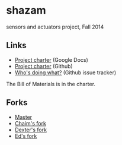 shazam
======

sensors and actuators project, Fall 2014

Links
-----
* [Project charter][CharterGD] (Google Docs)
* [Project charter][CharterGH] (Github)
* [Who's doing what?][Issues] (Github issue tracker)

The Bill of Materials is in the charter.

Forks
-----
* [Master]
* [Chaim's fork]
* [Dexter's fork]
* [Ed's fork]

[CharterGD]: https://docs.google.com/document/d/1TM3XV4FRgUr7pgJ4xMtLtbaBanqBlkbAV2HGrdI_T9U/edit
[CharterGH]: ProjectCharter.md
[Issues]: https://github.com/EECS149-SHaZam/shazam/issues
[Master]: https://github.com/EECS149-SHaZam/shazam
[Chaim's fork]: https://github.com/chaimleib/shazam
[Dexter's fork]: https://github.com/dscobee/shazam
[Ed's fork]: https://github.com/ezhao92/shazam
